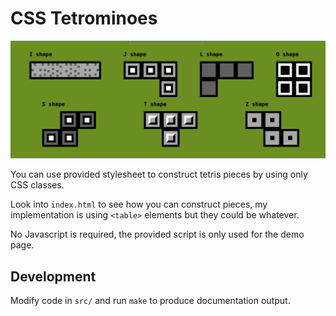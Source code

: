 # CSS Tetrominoes

![Screenshot of tetrominoes](doc/screenshot.png)

You can use provided stylesheet to construct tetris pieces by using only CSS classes.

Look into `index.html` to see how you can construct pieces, my implementation is using `<table>` elements but they could be whatever.

No Javascript is required, the provided script is only used for the demo page.

## Development

Modify code in `src/` and run `make` to produce documentation output.
